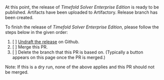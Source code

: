 At this point, the release of _Timefold Solver Enterprise Edition_ is ready to be published.
Artifacts have been uploaded to Artifactory.
Release branch has been created.

To finish the release of _Timefold Solver Enterprise Edition_, 
please follow the steps below in the given order:

1. [ ] [Undraft the release](https://github.com/TimefoldAI/timefold-solver-enterprise/releases) on Github.
2. [ ] Merge this PR.
3. [ ] Delete the branch that this PR is based on. (Typically a button appears on this page once the PR is merged.)

Note: If this is a dry run, 
none of the above applies and this PR should not be merged.

